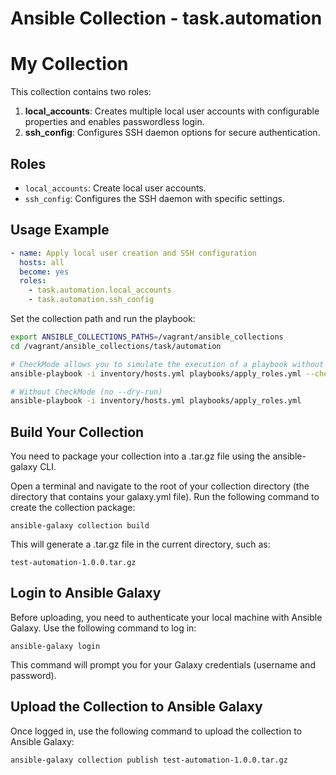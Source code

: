 # Ansible Collection - task.automation

# My Collection

This collection contains two roles:

1. **local_accounts**: Creates multiple local user accounts with configurable properties and enables passwordless login.
2. **ssh_config**: Configures SSH daemon options for secure authentication.

## Roles
- `local_accounts`: Create local user accounts.
- `ssh_config`: Configures the SSH daemon with specific settings.

## Usage Example

```yaml
- name: Apply local user creation and SSH configuration
  hosts: all
  become: yes
  roles:
    - task.automation.local_accounts
    - task.automation.ssh_config
```

Set the collection path and run the playbook:

```bash
export ANSIBLE_COLLECTIONS_PATHS=/vagrant/ansible_collections
cd /vagrant/ansible_collections/task/automation

# CheckMode allows you to simulate the execution of a playbook without making any actual changes to the target systems
ansible-playbook -i inventory/hosts.yml playbooks/apply_roles.yml --check

# Without CheckMode (no --dry-run)
ansible-playbook -i inventory/hosts.yml playbooks/apply_roles.yml
```

## Build Your Collection

You need to package your collection into a .tar.gz file using the ansible-galaxy CLI.

Open a terminal and navigate to the root of your collection directory (the directory that contains your galaxy.yml file).
Run the following command to create the collection package:
```shell
ansible-galaxy collection build
```

This will generate a .tar.gz file in the current directory, such as:
```shell
test-automation-1.0.0.tar.gz
```

## Login to Ansible Galaxy

Before uploading, you need to authenticate your local machine with Ansible Galaxy. Use the following command to log in:
```shell
ansible-galaxy login
```
This command will prompt you for your Galaxy credentials (username and password).

## Upload the Collection to Ansible Galaxy

Once logged in, use the following command to upload the collection to Ansible Galaxy:
```shell
ansible-galaxy collection publish test-automation-1.0.0.tar.gz
```
